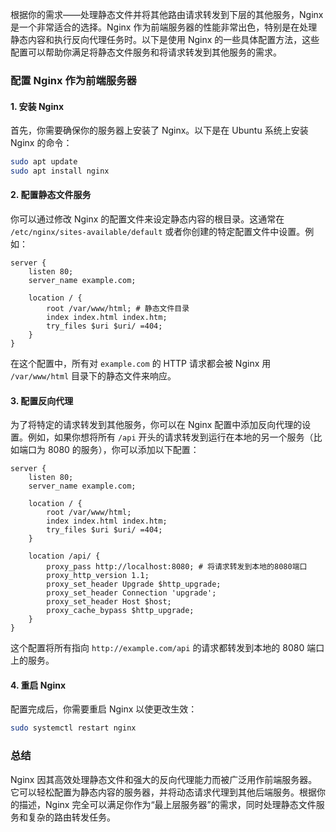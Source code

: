 根据你的需求——处理静态文件并将其他路由请求转发到下层的其他服务，Nginx 是一个非常适合的选择。Nginx 作为前端服务器的性能非常出色，特别是在处理静态内容和执行反向代理任务时。以下是使用 Nginx 的一些具体配置方法，这些配置可以帮助你满足将静态文件服务和将请求转发到其他服务的需求。

### 配置 Nginx 作为前端服务器

#### 1. 安装 Nginx
首先，你需要确保你的服务器上安装了 Nginx。以下是在 Ubuntu 系统上安装 Nginx 的命令：
```bash
sudo apt update
sudo apt install nginx
```

#### 2. 配置静态文件服务
你可以通过修改 Nginx 的配置文件来设定静态内容的根目录。这通常在 `/etc/nginx/sites-available/default` 或者你创建的特定配置文件中设置。例如：

```nginx
server {
    listen 80;
    server_name example.com;

    location / {
        root /var/www/html; # 静态文件目录
        index index.html index.htm;
        try_files $uri $uri/ =404;
    }
}
```
在这个配置中，所有对 `example.com` 的 HTTP 请求都会被 Nginx 用 `/var/www/html` 目录下的静态文件来响应。

#### 3. 配置反向代理
为了将特定的请求转发到其他服务，你可以在 Nginx 配置中添加反向代理的设置。例如，如果你想将所有 `/api` 开头的请求转发到运行在本地的另一个服务（比如端口为 8080 的服务），你可以添加以下配置：

```nginx
server {
    listen 80;
    server_name example.com;

    location / {
        root /var/www/html;
        index index.html index.htm;
        try_files $uri $uri/ =404;
    }

    location /api/ {
        proxy_pass http://localhost:8080; # 将请求转发到本地的8080端口
        proxy_http_version 1.1;
        proxy_set_header Upgrade $http_upgrade;
        proxy_set_header Connection 'upgrade';
        proxy_set_header Host $host;
        proxy_cache_bypass $http_upgrade;
    }
}
```

这个配置将所有指向 `http://example.com/api` 的请求都转发到本地的 8080 端口上的服务。

#### 4. 重启 Nginx
配置完成后，你需要重启 Nginx 以使更改生效：
```bash
sudo systemctl restart nginx
```

### 总结
Nginx 因其高效处理静态文件和强大的反向代理能力而被广泛用作前端服务器。它可以轻松配置为静态内容的服务器，并将动态请求代理到其他后端服务。根据你的描述，Nginx 完全可以满足你作为“最上层服务器”的需求，同时处理静态文件服务和复杂的路由转发任务。